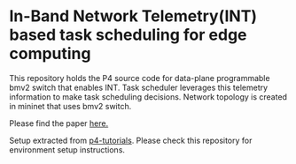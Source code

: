 # In-Band Network Telemetry(INT) based task scheduling for edge computing
 This repository holds the P4 source code for data-plane programmable bmv2 switch that enables INT. Task scheduler leverages this telemetry information to make task scheduling decisions. Network topology is created in mininet that uses bmv2 switch.

 Please find the paper [here.](https://ieeexplore.ieee.org/document/9460575)

Setup extracted from [p4-tutorials](https://github.com/p4lang/tutorials). Please check this repository for environment setup instructions. 